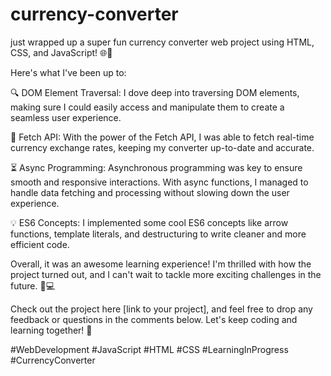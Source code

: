 # currency-converter
 just wrapped up a super fun currency converter web project using HTML, CSS, and JavaScript! 🌐💱

Here's what I've been up to:

🔍 DOM Element Traversal: I dove deep into traversing DOM elements, making sure I could easily access and manipulate them to create a seamless user experience.

📡 Fetch API: With the power of the Fetch API, I was able to fetch real-time currency exchange rates, keeping my converter up-to-date and accurate.

⏳ Async Programming: Asynchronous programming was key to ensure smooth and responsive interactions. With async functions, I managed to handle data fetching and processing without slowing down the user experience.

💡 ES6 Concepts: I implemented some cool ES6 concepts like arrow functions, template literals, and destructuring to write cleaner and more efficient code.

Overall, it was an awesome learning experience! I'm thrilled with how the project turned out, and I can't wait to tackle more exciting challenges in the future. 💪💻

Check out the project here [link to your project], and feel free to drop any feedback or questions in the comments below. Let's keep coding and learning together! 🌟

#WebDevelopment #JavaScript #HTML #CSS #LearningInProgress #CurrencyConverter
